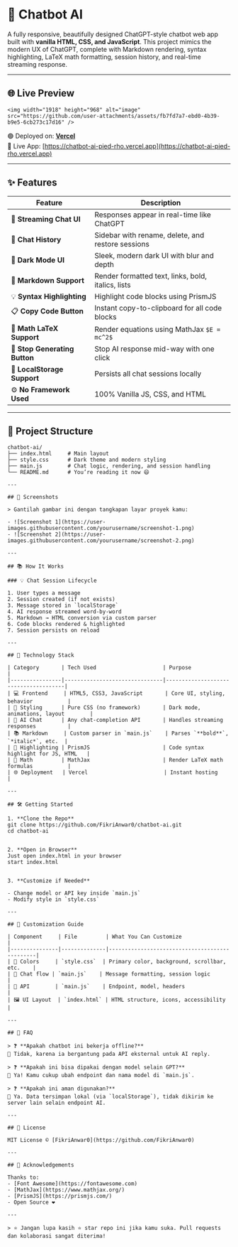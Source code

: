 # 🤖 Chatbot AI

A fully responsive, beautifully designed ChatGPT-style chatbot web app built with **vanilla HTML, CSS, and JavaScript**. This project mimics the modern UX of ChatGPT, complete with Markdown rendering, syntax highlighting, LaTeX math formatting, session history, and real-time streaming response.

---

## 🌐 Live Preview

```
<img width="1918" height="968" alt="image" src="https://github.com/user-attachments/assets/fb7fd7a7-ebd0-4b39-b9e5-6cb273c17d16" />
```

🟢 Deployed on: **[Vercel](https://chatbot-ai-pied-rho.vercel.app)**  
🔗 Live App: [https://chatbot-ai-pied-rho.vercel.app](https://chatbot-ai-pied-rho.vercel.app)

---

## ✨ Features

| Feature                         | Description                                                                 |
|----------------------------------|-----------------------------------------------------------------------------|
| 💬 **Streaming Chat UI**         | Responses appear in real-time like ChatGPT                                 |
| 📑 **Chat History**              | Sidebar with rename, delete, and restore sessions                          |
| 🌙 **Dark Mode UI**              | Sleek, modern dark UI with blur and depth                                  |
| 🧠 **Markdown Support**          | Render formatted text, links, bold, italics, lists                         |
| 💡 **Syntax Highlighting**       | Highlight code blocks using PrismJS                                        |
| 📋 **Copy Code Button**          | Instant copy-to-clipboard for all code blocks                              |
| 📐 **Math LaTeX Support**        | Render equations using MathJax `$E = mc^2$`                                |
| 🛑 **Stop Generating Button**    | Stop AI response mid-way with one click                                    |
| 💾 **LocalStorage Support**      | Persists all chat sessions locally                                         |
| ⚙️ **No Framework Used**         | 100% Vanilla JS, CSS, and HTML                                             |

---

## 📂 Project Structure

```text
chatbot-ai/
├── index.html     # Main layout
├── style.css      # Dark theme and modern styling
├── main.js        # Chat logic, rendering, and session handling
└── README.md      # You’re reading it now 😄

---

## 📸 Screenshots

> Gantilah gambar ini dengan tangkapan layar proyek kamu:

- ![Screenshot 1](https://user-images.githubusercontent.com/yourusername/screenshot-1.png)
- ![Screenshot 2](https://user-images.githubusercontent.com/yourusername/screenshot-2.png)

---

## 📚 How It Works

### 💡 Chat Session Lifecycle

1. User types a message  
2. Session created (if not exists)  
3. Message stored in `localStorage`  
4. AI response streamed word-by-word  
5. Markdown → HTML conversion via custom parser  
6. Code blocks rendered & highlighted  
7. Session persists on reload  

---

## 🧪 Technology Stack

| Category       | Tech Used                     | Purpose                              |
|----------------|-------------------------------|--------------------------------------|
| 💻 Frontend     | HTML5, CSS3, JavaScript       | Core UI, styling, behavior           |
| 🎨 Styling      | Pure CSS (no framework)       | Dark mode, animations, layout        |
| 🧠 AI Chat      | Any chat-completion API       | Handles streaming responses          |
| 📚 Markdown     | Custom parser in `main.js`    | Parses `**bold**`, `*italic*`, etc.  |
| 🔣 Highlighting | PrismJS                       | Code syntax highlight for JS, HTML   |
| 📐 Math         | MathJax                       | Render LaTeX math formulas           |
| 🌐 Deployment   | Vercel                        | Instant hosting                      |

---

## 🛠 Getting Started

1. **Clone the Repo**
git clone https://github.com/FikriAnwar0/chatbot-ai.git
cd chatbot-ai


2. **Open in Browser**
Just open index.html in your browser
start index.html


3. **Customize if Needed**

- Change model or API key inside `main.js`
- Modify style in `style.css`

---

## 🎨 Customization Guide

| Component     | File         | What You Can Customize                        |
|---------------|--------------|-----------------------------------------------|
| 🎨 Colors     | `style.css`  | Primary color, background, scrollbar, etc.    |
| 💬 Chat flow | `main.js`    | Message formatting, session logic             |
| 🚀 API        | `main.js`    | Endpoint, model, headers                      |
| 🖼 UI Layout  | `index.html` | HTML structure, icons, accessibility          |

---

## 📖 FAQ

> ❓ **Apakah chatbot ini bekerja offline?**  
🔸 Tidak, karena ia bergantung pada API eksternal untuk AI reply.

> ❓ **Apakah ini bisa dipakai dengan model selain GPT?**  
🔸 Ya! Kamu cukup ubah endpoint dan nama model di `main.js`.

> ❓ **Apakah ini aman digunakan?**  
🔸 Ya. Data tersimpan lokal (via `localStorage`), tidak dikirim ke server lain selain endpoint AI.

---

## 📃 License

MIT License © [FikriAnwar0](https://github.com/FikriAnwar0)

---

## 🙌 Acknowledgements

Thanks to:
- [Font Awesome](https://fontawesome.com)
- [MathJax](https://www.mathjax.org/)
- [PrismJS](https://prismjs.com/)
- Open Source ❤️

---

> ⭐ Jangan lupa kasih ⭐ star repo ini jika kamu suka. Pull requests dan kolaborasi sangat diterima!
